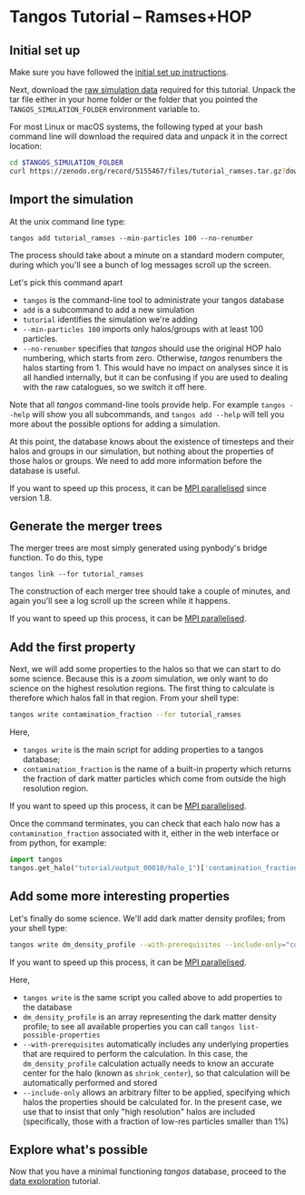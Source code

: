 Tangos Tutorial – Ramses+HOP
============================

Initial set up
--------------

Make sure you have followed the [initial set up instructions](index.md).

Next, download the
[raw simulation data](https://zenodo.org/record/5155467/files/tutorial_ramses.tar.gz?download=1) required for this tutorial.
Unpack the tar file either in your home folder or the folder that you pointed the `TANGOS_SIMULATION_FOLDER` environment
variable to.

For most Linux or macOS systems, the following typed at your bash command line will download the required data and
unpack it in the correct location:

```bash
cd $TANGOS_SIMULATION_FOLDER
curl https://zenodo.org/record/5155467/files/tutorial_ramses.tar.gz?download=1 | tar -xz
```

Import the simulation
---------------------

At the unix command line type:

```
tangos add tutorial_ramses --min-particles 100 --no-renumber
```

The process should take about a minute on a standard modern computer, during which you'll see a bunch of log messages
scroll up the screen.

 Let's pick this command apart

  * `tangos` is the command-line tool to administrate your tangos database
  * `add` is a subcommand to add a new simulation
  * `tutorial` identifies the simulation we're adding
  * `--min-particles 100` imports only halos/groups with at least 100 particles.
  * `--no-renumber` specifies that _tangos_ should use the original HOP halo numbering, which starts
    from zero. Otherwise, _tangos_ renumbers the halos starting from 1. This would have no impact on analyses
    since it is all handled internally, but it can be confusing if you are used to dealing with the
    raw catalogues, so we switch it off here.


Note that all _tangos_ command-line tools provide help. For example `tangos --help` will show you all subcommands, and `tangos add --help` will tell you more about the possible options for adding a simulation.

At this point, the database knows about the existence of timesteps and their halos and groups in our simulation, but nothing about the properties of those halos or groups. We need to add more information before the database is useful.

If you want to speed up this process, it can be [MPI parallelised](mpi.md) since version 1.8.


Generate the merger trees
-------------------------

The merger trees are most simply generated using pynbody's bridge function. To do this, type

```
tangos link --for tutorial_ramses
```

The construction of each merger tree should take a couple of minutes,  and again you'll see a log scroll up the screen while it happens.

If you want to speed up this process, it can be [MPI parallelised](mpi.md).

Add the first property
----------------------

Next, we will add some properties to the halos so that we can start to do some science. Because this is a _zoom_ simulation,
we only want to do science on the highest resolution regions. The first thing to calculate is therefore which halos fall
in that region. From your shell type:
```bash
tangos write contamination_fraction --for tutorial_ramses
```

Here,
 * `tangos write` is the main script for adding properties to a tangos database;
 * `contamination_fraction` is the name of a built-in property which returns the fraction of dark matter particles
   which come from outside the high resolution region.

If you want to speed up this process, it can be [MPI parallelised](mpi.md).

Once the command terminates, you can check that each halo now has a `contamination_fraction` associated with it, either
in the web interface or from python, for example:

```python
import tangos
tangos.get_halo("tutorial/output_00010/halo_1")['contamination_fraction'] # -> returns the appropriate fraction
```

Add some more interesting properties
------------------------------------

Let's finally do some science. We'll add dark matter density profiles; from your shell type:

 ```bash
tangos write dm_density_profile --with-prerequisites --include-only="contamination_fraction<0.01"
```

If you want to speed up this process, it can be [MPI parallelised](mpi.md).

Here,
 * `tangos write` is the same script you called above to add properties to the database
 * `dm_density_profile` is an array representing the dark matter density profile; to see all available properties
   you can call `tangos list-possible-properties`
 * `--with-prerequisites` automatically includes  any underlying properties that are required to perform the calculation. In this case,
   the `dm_density_profile` calculation actually needs to know an accurate center for the halo (known as `shrink_center`),
   so that calculation will be automatically performed and stored
 * `--include-only` allows an arbitrary filter to be applied, specifying which halos the properties should be calculated
   for. In the present case, we use that to insist that only "high resolution" halos are included (specifically, those
   with a fraction of low-res particles smaller than 1%)


Explore what's possible
-----------------------

Now that you have a minimal functioning _tangos_ database, proceed to the [data exploration](data_exploration.md) tutorial.
